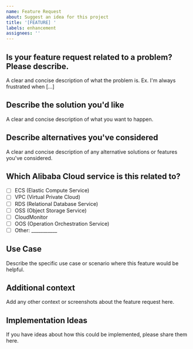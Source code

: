 ```yaml
---
name: Feature Request
about: Suggest an idea for this project
title: '[FEATURE] '
labels: enhancement
assignees: ''
---
```


## Is your feature request related to a problem? Please describe.
A clear and concise description of what the problem is. Ex. I'm always frustrated when [...]

## Describe the solution you'd like
A clear and concise description of what you want to happen.

## Describe alternatives you've considered
A clear and concise description of any alternative solutions or features you've considered.

## Which Alibaba Cloud service is this related to?
- [ ] ECS (Elastic Compute Service)
- [ ] VPC (Virtual Private Cloud)
- [ ] RDS (Relational Database Service)
- [ ] OSS (Object Storage Service)
- [ ] CloudMonitor
- [ ] OOS (Operation Orchestration Service)
- [ ] Other: ___________

## Use Case
Describe the specific use case or scenario where this feature would be helpful.

## Additional context
Add any other context or screenshots about the feature request here.

## Implementation Ideas
If you have ideas about how this could be implemented, please share them here.
